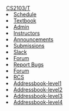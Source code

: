 <navbar placement="top" type="inverse">
  <a slot="brand" href="index.html" title="Home" class="navbar-brand">CS2103/T</a>
  <li><a href="{{baseUrl}}/index.html">Schedule</a></li>
  <li><a href="{{baseUrl}}/book/index.html" target="_blank">Textbook</a></li>
  <li><a href="{{baseUrl}}/admin/index.html">Admin</a></li>
  <li><a href="https://docs.google.com/document/d/126YRkm4bWW1rai3u0Szc-4mLqhIyQUVL6EC54jM5f2g/pub?embed=true">Instructors</a></li>
  <dropdown text="IVLE">
    <li><a href="https://ivle.nus.edu.sg/v1/Announcement/default.aspx?CourseID=08e0672a-67d5-433f-a66c-6a187939a79a" target="_blank"><span class="glyphicon glyphicon-bullhorn" aria-hidden="true"></span> Announcements</a></li>
    <li><a href="https://ivle.nus.edu.sg/v1/File/Student/Default.aspx?CourseID=08e0672a-67d5-433f-a66c-6a187939a79a" target="_blank"><span class="glyphicon glyphicon-file" aria-hidden="true"></span> Submissions</a></li>
  </dropdown>   
  <dropdown text="Discuss">
    <li><a href="https://nus-cs2103.slack.com" target="_blank"><span class="glyphicon glyphicon-comment" aria-hidden="true"></span> Slack</a></li>
    <li><a href="https://github.com/nus-cs2103-AY1718S1/forum/issues" target="_blank"><span class="glyphicon glyphicon-question-sign" aria-hidden="true"></span> Forum</a></li>
  </dropdown>    
  <dropdown text="GitHub">
    <li><a href="https://github.com/nus-cs2103/website/issues" target="_blank"> <span class="glyphicon glyphicon-thumbs-down" aria-hidden="true"></span> Report Bugs</a></li>
    <li><a href="https://github.com/nus-cs2103-AY1718S1/forum/issues" target="_blank"><span class="glyphicon glyphicon-question-sign" aria-hidden="true"></span> Forum</a></li>
    <li><a href="https://github.com/nus-cs2103-AY1718S1/rcs" target="_blank">RCS</a></li>
    <li><a href="https://github.com/nus-cs2103-AY1718S1/addressbook-level1" target="_blank">Addressbook-level1</a></li>
    <li><a href="https://github.com/nus-cs2103-AY1718S1/addressbook-level2" target="_blank">Addressbook-level2</a></li>
    <li><a href="https://github.com/nus-cs2103-AY1718S1/addressbook-level3" target="_blank">Addressbook-level3</a></li>
    <li><a href="https://github.com/nus-cs2103-AY1718S1/addressbook-level4" target="_blank">Addressbook-level4</a></li>
  </dropdown>
</navbar>
